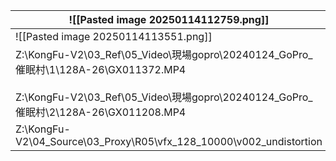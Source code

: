 
| ![[Pasted image 20250114112759.png]]                                                                                                                                 |
| -------------------------------------------------------------------------------------------------------------------------------------------------------------------- |
| ![[Pasted image 20250114113551.png]]                                                                                                                                 |
| Z:\KongFu-V2\03_Ref\05_Video\現場gopro\20240124_GoPro_催眠村\1\128A-26\GX011372.MP4<br><br>Z:\KongFu-V2\03_Ref\05_Video\現場gopro\20240124_GoPro_催眠村\2\128A-26\GX011208.MP4 |
| Z:\KongFu-V2\04_Source\03_Proxy\R05\vfx_128_10000\v002_undistortion                                                                                                  |

